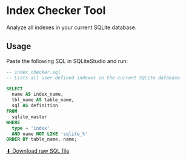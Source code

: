 # Index Checker Tool

Analyze all indexes in your current SQLite database.

## Usage

Paste the following SQL in SQLiteStudio and run:

```sql
-- index_checker.sql
-- Lists all user-defined indexes in the current SQLite database

SELECT
  name AS index_name,
  tbl_name AS table_name,
  sql AS definition
FROM
  sqlite_master
WHERE
  type = 'index'
  AND name NOT LIKE 'sqlite_%'
ORDER BY table_name, name;
```

[⬇ Download raw SQL file](index_checker.sql)
